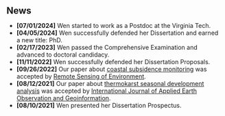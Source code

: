 <h1 id="news"></h1>

<h2 style="margin: 60px 0px 10px;">News</h2>

<ul>
<li><strong>[07/01/2024]</strong> Wen started to work as a Postdoc at the Virginia Tech. </li>
<li><strong>[04/05/2024]</strong> Wen successfully defended her Dissertation and earned a new title: PhD. </li>
<li><strong>[02/17/2023]</strong> Wen passed the Comprehensive Examination and advanced to doctoral candidacy. </li>
<li><strong>[11/11/2022]</strong> Wen successfully defended her Dissertation Proposals. </li>
<li><strong>[09/26/2022]</strong> Our paper about <a href="https://www.sciencedirect.com/science/article/pii/S0034425722004035">coastal subsidence monitoring</a> was accepted by <a href="https://www.sciencedirect.com/journal/remote-sensing-of-environment">Remote Sensing of Environment</a>.</li>
<li><strong>[08/12/2021]</strong> Our paper about <a href="https://www.sciencedirect.com/science/article/pii/S0303243421002087">thermokarst seasonal development analysis</a> was accepted by <a href="https://www.sciencedirect.com/journal/international-journal-of-applied-earth-observation-and-geoinformation">International Journal of Applied Earth Observation and Geoinformation</a>.</li>
<li><strong>[08/10/2021]</strong> Wen presented her Dissertation Prospectus. </li>

<!-- <li> <a href="javascript:toggle_vis('newsmore')">Show more</a> </li>
<div id="newsmore" style="display:none"> 
  <li><strong>[Dec. 2022]</strong> <a href="https://www.bmvc2023.org">BMVC 2023</a> will be held in Aberdeen, UK, and I will serve as the website chair.</li>
  <li><strong>[Mar. 2019]</strong> Our paper about <a href="https://openaccess.thecvf.com/content_CVPR_2019/papers/Sun_Meta-Transfer_Learning_for_Few-Shot_Learning_CVPR_2019_paper.pdf">few-shot learning</a> is accepted to <a href="http://cvpr2019.thecvf.com/">CVPR 2019</a>.</li>
</div> -->

</ul>

